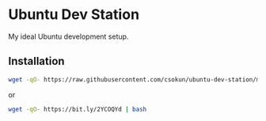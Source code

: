 # Ubuntu Dev Station

My ideal Ubuntu development setup.

## Installation
```bash
wget -qO- https://raw.githubusercontent.com/csokun/ubuntu-dev-station/master/setup.sh | bash
```

or
```bash
wget -qO- https://bit.ly/2YCOQYd | bash
```
